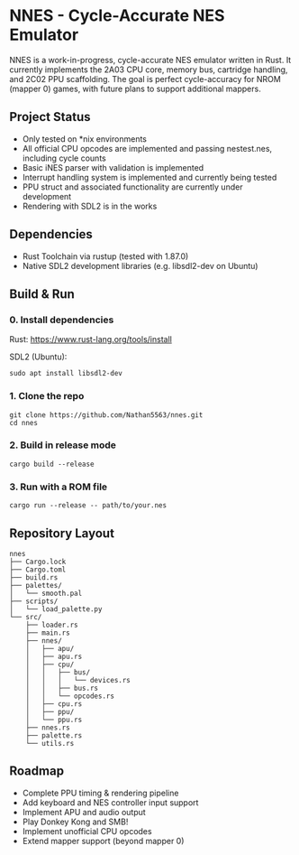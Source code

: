 # NNES - Cycle-Accurate NES Emulator
NNES is a work-in-progress, cycle-accurate NES emulator written in Rust. It currently implements the 2A03 CPU core, memory bus, cartridge handling, and 2C02 PPU scaffolding. The goal is perfect cycle-accuracy for NROM (mapper 0) games, with future plans to support additional mappers.

## Project Status
- Only tested on *nix environments
- All official CPU opcodes are implemented and passing nestest.nes, including cycle counts
- Basic iNES parser with validation is implemented
- Interrupt handling system is implemented and currently being tested
- PPU struct and associated functionality are currently under development
- Rendering with SDL2 is in the works

 ## Dependencies
- Rust Toolchain via rustup (tested with 1.87.0)
- Native SDL2 development libraries (e.g. libsdl2-dev on Ubuntu)

## Build & Run
### 0. Install dependencies
Rust: https://www.rust-lang.org/tools/install

SDL2 (Ubuntu):
```
sudo apt install libsdl2-dev
```

### 1. Clone the repo
```
git clone https://github.com/Nathan5563/nnes.git
cd nnes
```

### 2. Build in release mode
```
cargo build --release
```

### 3. Run with a ROM file
```
cargo run --release -- path/to/your.nes
```

## Repository Layout
```
nnes
├── Cargo.lock
├── Cargo.toml
├── build.rs
├── palettes/
│   └── smooth.pal
├── scripts/
│   └── load_palette.py
└── src/
    ├── loader.rs
    ├── main.rs
    ├── nnes/
    │   ├── apu/
    │   ├── apu.rs
    │   ├── cpu/
    │   │   ├── bus/
    │   │   │   └── devices.rs
    │   │   ├── bus.rs
    │   │   └── opcodes.rs
    │   ├── cpu.rs
    │   ├── ppu/
    │   └── ppu.rs
    ├── nnes.rs
    ├── palette.rs
    └── utils.rs
```

## Roadmap
- Complete PPU timing & rendering pipeline
- Add keyboard and NES controller input support
- Implement APU and audio output
- Play Donkey Kong and SMB!
- Implement unofficial CPU opcodes
- Extend mapper support (beyond mapper 0)
